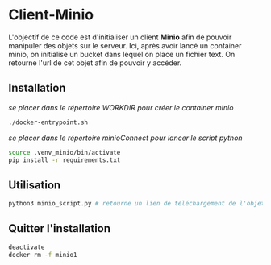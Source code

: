 # Client-Minio

L'objectif de ce code est d'initialiser un client **Minio** afin de pouvoir manipuler des objets sur le serveur.
Ici, après avoir lancé un container minio, on initialise un bucket dans lequel on place un fichier text. On retourne l'url de cet objet afin de pouvoir y accéder.

## Installation
_se placer dans le répertoire WORKDIR pour créer le container minio_
``` bash
./docker-entrypoint.sh
```
_se placer dans le répertoire minioConnect pour lancer le script python_
```bash 
source .venv_minio/bin/activate
pip install -r requirements.txt
```

## Utilisation
```python
python3 minio_script.py # retourne un lien de téléchargement de l'objet placé dans le bucket 
```

## Quitter l'installation
```bash
deactivate
docker rm -f minio1
```
